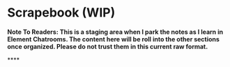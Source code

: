 # Scrapebook \(WIP\)

**Note To Readers: This is a staging area when I park the notes as I learn in Element Chatrooms. The content here will be roll into the other sections once organized. Please do not trust them in this current raw format.** 

\*\*\*\*

